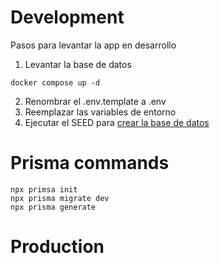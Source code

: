 # Development

Pasos para levantar la app en desarrollo

1. Levantar la base de datos

```
docker compose up -d
```

2. Renombrar el .env.template a .env
3. Reemplazar las variables de entorno
4. Ejecutar el SEED para [crear la base de datos](http://localhost:3000/api/seed)

# Prisma commands

```
npx primsa init
npx prisma migrate dev
npx prisma generate

```

# Production
